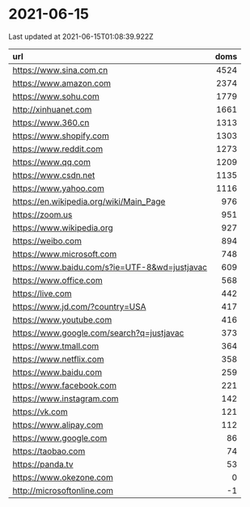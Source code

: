 # 2021-06-15

<!-- BEGIN -->
Last updated at 2021-06-15T01:08:39.922Z

url | doms
:- | -:
https://www.sina.com.cn | 4524
https://www.amazon.com | 2374
https://www.sohu.com | 1779
http://xinhuanet.com | 1661
https://www.360.cn | 1313
https://www.shopify.com | 1303
https://www.reddit.com | 1273
https://www.qq.com | 1209
https://www.csdn.net | 1135
https://www.yahoo.com | 1116
https://en.wikipedia.org/wiki/Main_Page | 976
https://zoom.us | 951
https://www.wikipedia.org | 927
https://weibo.com | 894
https://www.microsoft.com | 748
https://www.baidu.com/s?ie=UTF-8&wd=justjavac | 609
https://www.office.com | 568
https://live.com | 442
https://www.jd.com/?country=USA | 417
https://www.youtube.com | 416
https://www.google.com/search?q=justjavac | 373
https://www.tmall.com | 364
https://www.netflix.com | 358
https://www.baidu.com | 259
https://www.facebook.com | 221
https://www.instagram.com | 142
https://vk.com | 121
https://www.alipay.com | 112
https://www.google.com | 86
https://taobao.com | 74
https://panda.tv | 53
https://www.okezone.com | 0
http://microsoftonline.com | -1
<!-- END -->
